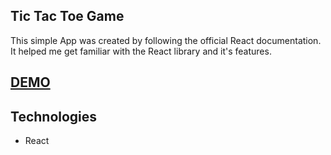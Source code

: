 ## Tic Tac Toe Game
This simple App was created by following the official React documentation. It helped me get familiar with the React library and it's features.

## [DEMO]()

## Technologies
* React
